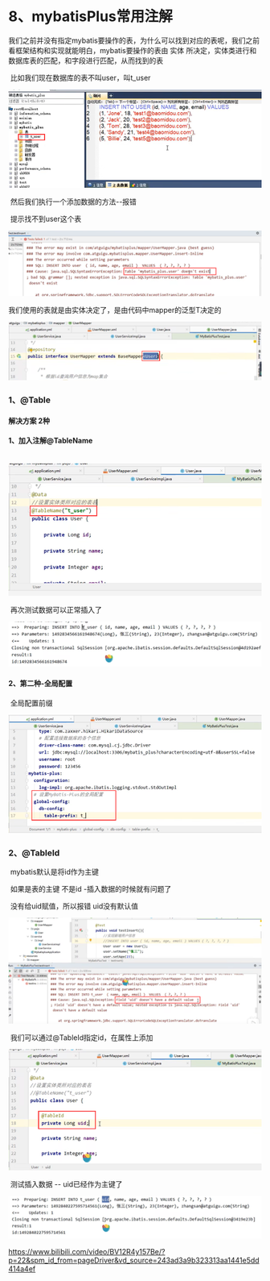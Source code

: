 # 8、mybatisPlus常用注解



​	我们之前并没有指定mybatis要操作的表，为什么可以找到对应的表呢，我们之前看框架结构和实现就能明白，mybatis要操作的表由 实体 所决定，实体类进行和数据库表的匹配，和字段进行匹配，从而找到的表



​	比如我们现在数据库的表不叫user，叫t_user

![1697945339578](../../.vuepress/public/images/1697945339578.png)







​	然后我们执行一个添加数据的方法--报错

​		提示找不到user这个表

![1697945428809](../../.vuepress/public/images/1697945428809.png)



我们使用的表就是由实体决定了，是由代码中mapper的泛型T决定的

![1697945531584](../../.vuepress/public/images/1697945531584.png)



### 1、@Table

#### 	解决方案 2种



#### 	1、加入注解@TableName

​	![1697945643616](../../.vuepress/public/images/1697945643616.png)

​		再次测试数据可以正常插入了



![1697945684697](../../.vuepress/public/images/1697945684697.png)



#### 2、第二种-全局配置

​			全局配置前缀

![1697945816007](../../.vuepress/public/images/1697945816007.png)





### 2、@TableId

​	 			mybatis默认是将id作为主键

​			如果是表的主键 不是id -插入数据的时候就有问题了

​		没有给uid赋值，所以报错 uid没有默认值

![1697946308879](../../.vuepress/public/images/1697946308879.png)



​	我们可以通过@TableId指定id，在属性上添加

![1697946376349](../../.vuepress/public/images/1697946376349.png)



​	测试插入数据 -- uid已经作为主键了

![1697946469656](../../.vuepress/public/images/1697946469656.png)



https://www.bilibili.com/video/BV12R4y157Be/?p=22&spm_id_from=pageDriver&vd_source=243ad3a9b323313aa1441e5dd414a4ef

















































